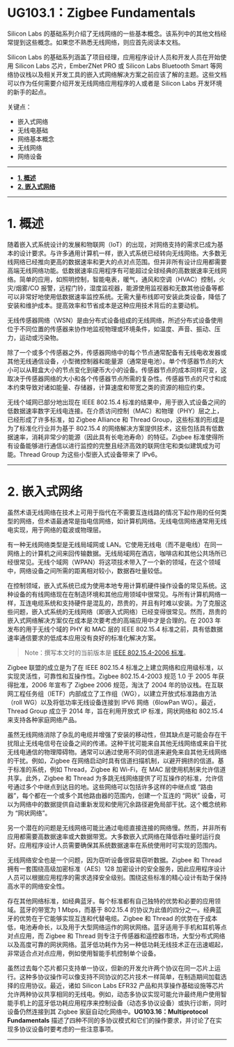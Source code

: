 # **UG103.1：Zigbee Fundamentals** <!-- omit in toc -->

Silicon Labs 的基础系列介绍了无线网络的一些基本概念。该系列中的其他文档经常提到这些概念。如果您不熟悉无线网络，则应首先阅读本文档。

Silicon Labs 的基础系列涵盖了项目经理，应用程序设计人员和开发人员在开始使用 Silicon Labs 芯片，EmberZNet PRO 或 Silicon Labs Bluetooth Smart 等网络协议栈以及相关开发工具的嵌入式网络解决方案之前应该了解的主题。这些文档可以作为任何需要介绍开发无线网络应用程序的人或者是 Silicon Labs 开发环境的新手的起点。

关键点：
* 嵌入式网络
* 无线电基础
* 网络基本概念
* 无线网络
* 网络设备

------------------------------------------------------------------------------------------------------------------------

- [**1. 概述**](#1-概述)
- [**2. 嵌入式网络**](#2-嵌入式网络)

------------------------------------------------------------------------------------------------------------------------

# **1. 概述**

随着嵌入式系统设计的发展和物联网（IoT）的出现，对网络支持的需求已成为基本的设计要求。与许多通用计算机一样，嵌入式系统已经转向无线网络。大多数无线网络已经推向更高的数据速率和更大的点对点范围。但并非所有设计应用都需要高端无线网络功能。低数据速率应用程序有可能超过全球经典的高数据速率无线网络。简单的应用，如照明控制，智能电表，暖气，通风和空调（HVAC）控制，火灾/烟雾/CO 报警，远程门铃，湿度监视器，能源使用监视器和无数其他设备等都可以非常好地使用低数据速率监控系统。无需大量布线即可安装此类设备，降低了安装和维护成本。提高效率和节省成本是这种应用技术背后的主要动机。

无线传感器网络（WSN）是由分布式设备组成的无线网络，所述分布式设备使用位于不同位置的传感器来协作地监视物理或环境条件，如温度、声音、振动、压力，运动或污染物。

除了一个或多个传感器之外，传感器网络中的每个节点通常配备有无线电收发器或其他无线通信设备，小型微控制器和能量源（通常是电池）。单个传感器节点的大小可以从鞋盒大小的节点变化到硬币大小的设备。传感器节点的成本同样可变，这取决于传感器网络的大小和各个传感器节点所需的复杂性。传感器节点的尺寸和成本约束导致对诸如能量、存储器，计算速度和带宽之类的资源的相应约束。

无线个域网已部分地出现在 IEEE 802.15.4 标准的结果中，用于嵌入式设备之间的低数据速率数字无线电连接。在介质访问控制（MAC）和物理（PHY）层之上，已经形成了许多标准，如 Zigbee Alliance 和 Thread Group，这些标准的形成是为了标准化行业并为基于 802.15.4 的网络解决方案提供技术，这些包括具有低数据速率，消耗非常少的能源（因此具有长电池寿命）的特征。Zigbee 标准使得所有设备能够进行通信以进行监控的完整且经济高效的联网住宅和类似建筑成为可能。Thread Group 为这些小型嵌入式设备带来了 IPv6。

------------------------------------------------------------------------------------------------------------------------

# **2. 嵌入式网络**

虽然术语无线网络在技术上可用于指代在不需要互连线路的情况下起作用的任何类型的网络，但术语最通常是指电信网络，如计算机网络。无线电信网络通常用无线电实现，用于网络的载波或物理层。

有一种无线网络类型是无线局域网或 LAN。它使用无线电（而不是电线）在同一网络上的计算机之间来回传输数据。无线局域网在酒店，咖啡店和其他公共场所已经很常见。无线个域网（WPAN）将这项技术带入了一个新的领域，在这个领域中，网络设备之间所需的距离相对较小，数据吞吐量较低。

在控制领域，嵌入式系统已成为使用本地专用计算机硬件操作设备的常见系统。这种设备的有线网络现在在制造环境和其他应用领域中很常见。与所有计算机网络一样，互连电缆系统和支持硬件是混乱的，昂贵的，并且有时难以安装。为了克服这些问题，嵌入式系统的无线网络（即嵌入式网络）已经变得很常见。然而，昂贵的嵌入式网络解决方案仅在成本是次要考虑的高端应用中才是合理的。在 2003 年发布的用于无线个域的 PHY 和 MAC 层的 IEEE 802.15.4 标准之前，具有低数据速率通信要求的低成本应用没有良好的标准化解决方案。

> Note：撰写本文时的当前版本是 [IEEE 802.15.4-2006 标准](http://standards.ieee.org/getieee802/download/802.15.4-2006.pdf)。

Zigbee 联盟的成立是为了在 IEEE 802.15.4 标准之上建立网络和应用级标准，以实现灵活性，可靠性和互操作性。Zigbee 802.15.4-2003 规范 1.0 于 2005 年获得批准，2006 年宣布了 Zigbee 2006 规范，淘汰了 2004 年的协议栈。在互联网工程任务组（IETF）内部成立了工作组（WG），以建立开放式标准路由方法（roll WG）以及将低功率无线设备连接到 IPV6 网络（6lowPan WG）。最近，Thread Group 成立于 2014 年，旨在利用开放式 IP 标准，网状网络和 802.15.4 来支持各种家庭网络产品。

虽然无线网络消除了杂乱的电缆并增强了安装的移动性，但其缺点是可能会存在干扰阻止无线电信号在设备之间的传递。这种干扰可能来自其他无线网络或来自干扰无线电通信的物理障碍物。通常可以通过使用不同的信道来避免来自其他无线网络的干扰。例如，Zigbee 在网络启动时具有信道扫描机制，以避开拥挤的信道。基于标准的系统，例如 Thread，Zigbee 和 Wi-Fi，在 MAC 层使用机制来允许信道共享。此外，Zigbee 和 Thread 为多跳无线网络提供了可互操作的标准，允许信号通过多个中继点到达目的地。这些网络可以包括许多这样的中继点或 “路由器”，每个都在一个或多个其他路由器的范围内，创建一个互连的 “网状” 设备，可以为网络中的数据提供自动重新发现和使用冗余路径避免局部干扰。这个概念统称为 “网状网络”。

另一个潜在的问题是无线网络可能比通过电缆直接连接的网络慢。然而，并非所有应用都需要高数据速率或大数据带宽。大多数嵌入式网络在降低吞吐量时运行良好。应用程序设计人员需要确保其系统数据速率在系统使用时可实现的范围内。

无线网络安全也是一个问题，因为窃听设备很容易窃听数据。Zigbee 和 Thread 拥有一套围绕高级加密标准（AES）128 加密设计的安全服务，因此应用程序设计人员可以根据应用程序的需求选择安全级别。围绕这些标准的精心设计有助于保持高水平的网络安全性。

存在其他网络标准，如经典蓝牙。每个标准都有自己独特的优势和必要的应用领域。蓝牙的带宽为 1 Mbps，而基于 802.15.4 的协议为此值的四分之一。经典蓝牙的优势在于它能够实现互连和代替电缆。Zigbee 和 Thread 的优势在于成本低，电池寿命长，以及用于大型网络运作的网状网络。蓝牙适用于手机和耳机等点对点应用，而 Zigbee 和 Thread 则专注于传感器和遥控器市场，大型分布式网络以及高度可靠的网状网络。蓝牙低功耗作为另一种低功耗无线技术正在迅速崛起，非常适合点对点应用，例如使用智能手机控制单个设备。

虽然过去每个芯片都只支持单一协议，但新的开发允许两个协议在同一芯片上运行。这种多协议操作可以像支持不同协议的芯片技术一样简单，在制造期间加载选择的应用协议。最近，诸如 Silicon Labs EFR32 产品和共享操作基础设施等芯片允许两种协议共享相同的无线电。例如，动态多协议实现可能允许最终用户使用智能手机上的蓝牙低功耗应用程序来控制设备（动态多协议设备）或执行诊断，同时设备仍然连接到其 Zigbee 家庭自动化网络中。**UG103.16：Multiprotocol Fundamentals** 描述了四种不同的多协议模式和它们的操作要求，并讨论了在实现多协议设备时要考虑的一些注意事项。

------------------------------------------------------------------------------------------------------------------------

